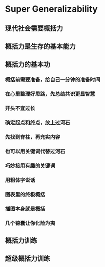 # Super Generalizability

## 现代社会需要概括力

## 概括力是生存的基本能力

## 概括力的基本功

### 概括前需要准备，给自己一分钟的准备时间

### 在心里整理好思路，先总结共识更显智慧

### 开头不宜过长

### 确定起点和终点，放上过河石

### 先找到脊柱，再充实内容

### 也可以用关键词代替过河石

### 巧妙接用有趣的关键词

### 用粗体字说话

### 图表里的终极概括

### 插图本身就是概括

### 几个锦囊让你化险为夷

## 概括力训练

## 超级概括力训练
